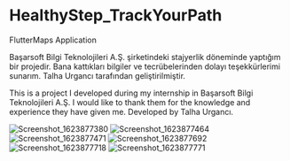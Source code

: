 # HealthyStep_TrackYourPath
FlutterMaps Application

Başarsoft Bilgi Teknolojileri A.Ş. şirketindeki stajyerlik döneminde yaptığım bir projedir.
Bana kattıkları bilgiler ve tecrübelerinden dolayı teşekkürlerimi sunarım.
Talha Urgancı tarafından geliştirilmiştir.

This is a project I developed during my internship in Başarsoft Bilgi Teknolojileri A.Ş.
I would like to thank them for the knowledge and experience they have given me.
Developed by Talha Urgancı. 

![Screenshot_1623877380](https://user-images.githubusercontent.com/65421059/141024318-80cc6525-9c68-4fcc-8ba5-887ff5686a2c.png)
![Screenshot_1623877464](https://user-images.githubusercontent.com/65421059/141024324-fc577642-f14f-4d49-81ae-c2de3ff21ac3.png)
![Screenshot_1623877471](https://user-images.githubusercontent.com/65421059/141024326-5b3af081-b4cc-4db4-ac0e-20750d44b26d.png)
![Screenshot_1623877692](https://user-images.githubusercontent.com/65421059/141024329-9c63c62b-8d66-464d-ac69-fbe48db59e8f.png)
![Screenshot_1623877718](https://user-images.githubusercontent.com/65421059/141024331-3c164dd1-fdc5-4244-ac66-a792dd418d31.png)
![Screenshot_1623877771](https://user-images.githubusercontent.com/65421059/141024332-de559bfa-e758-46cb-b641-534211b6f73e.png)
